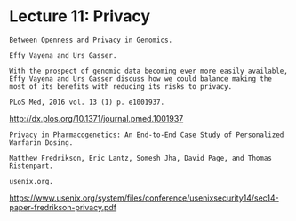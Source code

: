# Lecture 11: Privacy
```
Between Openness and Privacy in Genomics.

Effy Vayena and Urs Gasser.

With the prospect of genomic data becoming ever more easily available, Effy Vayena and Urs Gasser discuss how we could balance making the most of its benefits with reducing its risks to privacy.

PLoS Med, 2016 vol. 13 (1) p. e1001937.
```
http://dx.plos.org/10.1371/journal.pmed.1001937

```
Privacy in Pharmacogenetics: An End-to-End Case Study of Personalized Warfarin Dosing.

Matthew Fredrikson, Eric Lantz, Somesh Jha, David Page, and Thomas Ristenpart.

usenix.org.
```
https://www.usenix.org/system/files/conference/usenixsecurity14/sec14-paper-fredrikson-privacy.pdf


